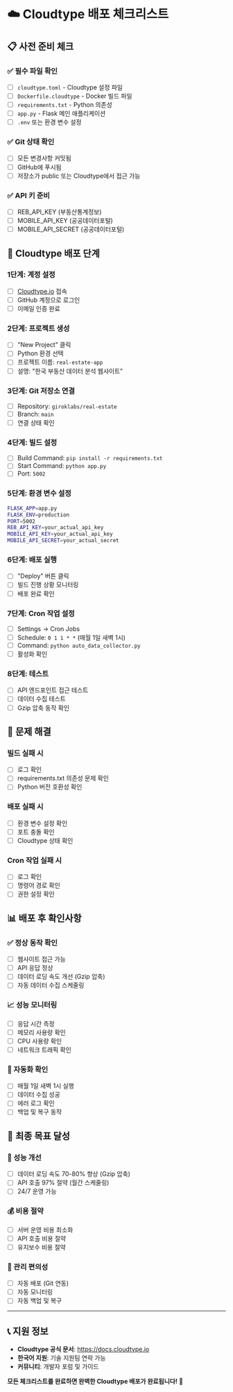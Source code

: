 # ☁️ Cloudtype 배포 체크리스트

## 📋 사전 준비 체크

### ✅ 필수 파일 확인
- [ ] `cloudtype.toml` - Cloudtype 설정 파일
- [ ] `Dockerfile.cloudtype` - Docker 빌드 파일
- [ ] `requirements.txt` - Python 의존성
- [ ] `app.py` - Flask 메인 애플리케이션
- [ ] `.env` 또는 환경 변수 설정

### ✅ Git 상태 확인
- [ ] 모든 변경사항 커밋됨
- [ ] GitHub에 푸시됨
- [ ] 저장소가 public 또는 Cloudtype에서 접근 가능

### ✅ API 키 준비
- [ ] REB_API_KEY (부동산통계정보)
- [ ] MOBILE_API_KEY (공공데이터포털)
- [ ] MOBILE_API_SECRET (공공데이터포털)

## 🚀 Cloudtype 배포 단계

### 1단계: 계정 설정
- [ ] [Cloudtype.io](https://cloudtype.io) 접속
- [ ] GitHub 계정으로 로그인
- [ ] 이메일 인증 완료

### 2단계: 프로젝트 생성
- [ ] "New Project" 클릭
- [ ] Python 환경 선택
- [ ] 프로젝트 이름: `real-estate-app`
- [ ] 설명: "한국 부동산 데이터 분석 웹사이트"

### 3단계: Git 저장소 연결
- [ ] Repository: `giroklabs/real-estate`
- [ ] Branch: `main`
- [ ] 연결 상태 확인

### 4단계: 빌드 설정
- [ ] Build Command: `pip install -r requirements.txt`
- [ ] Start Command: `python app.py`
- [ ] Port: `5002`

### 5단계: 환경 변수 설정
```bash
FLASK_APP=app.py
FLASK_ENV=production
PORT=5002
REB_API_KEY=your_actual_api_key
MOBILE_API_KEY=your_actual_api_key
MOBILE_API_SECRET=your_actual_secret
```

### 6단계: 배포 실행
- [ ] "Deploy" 버튼 클릭
- [ ] 빌드 진행 상황 모니터링
- [ ] 배포 완료 확인

### 7단계: Cron 작업 설정
- [ ] Settings → Cron Jobs
- [ ] Schedule: `0 1 1 * *` (매월 1일 새벽 1시)
- [ ] Command: `python auto_data_collector.py`
- [ ] 활성화 확인

### 8단계: 테스트
- [ ] API 엔드포인트 접근 테스트
- [ ] 데이터 수집 테스트
- [ ] Gzip 압축 동작 확인

## 🔧 문제 해결

### 빌드 실패 시
- [ ] 로그 확인
- [ ] requirements.txt 의존성 문제 확인
- [ ] Python 버전 호환성 확인

### 배포 실패 시
- [ ] 환경 변수 설정 확인
- [ ] 포트 충돌 확인
- [ ] Cloudtype 상태 확인

### Cron 작업 실패 시
- [ ] 로그 확인
- [ ] 명령어 경로 확인
- [ ] 권한 설정 확인

## 📊 배포 후 확인사항

### ✅ 정상 동작 확인
- [ ] 웹사이트 접근 가능
- [ ] API 응답 정상
- [ ] 데이터 로딩 속도 개선 (Gzip 압축)
- [ ] 자동 데이터 수집 스케줄링

### 📈 성능 모니터링
- [ ] 응답 시간 측정
- [ ] 메모리 사용량 확인
- [ ] CPU 사용량 확인
- [ ] 네트워크 트래픽 확인

### 🔄 자동화 확인
- [ ] 매월 1일 새벽 1시 실행
- [ ] 데이터 수집 성공
- [ ] 에러 로그 확인
- [ ] 백업 및 복구 동작

## 🎯 최종 목표 달성

### 🚀 성능 개선
- [ ] 데이터 로딩 속도 70-80% 향상 (Gzip 압축)
- [ ] API 호출 97% 절약 (월간 스케줄링)
- [ ] 24/7 운영 가능

### 💰 비용 절약
- [ ] 서버 운영 비용 최소화
- [ ] API 호출 비용 절약
- [ ] 유지보수 비용 절약

### 🔧 관리 편의성
- [ ] 자동 배포 (Git 연동)
- [ ] 자동 모니터링
- [ ] 자동 백업 및 복구

---

## 📞 지원 정보

- **Cloudtype 공식 문서**: https://docs.cloudtype.io
- **한국어 지원**: 기술 지원팀 연락 가능
- **커뮤니티**: 개발자 포럼 및 가이드

**모든 체크리스트를 완료하면 완벽한 Cloudtype 배포가 완료됩니다!** 🎉

